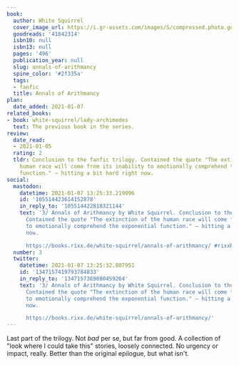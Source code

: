 ```yaml
---
book:
  author: White Squirrel
  cover_image_url: https://i.gr-assets.com/images/S/compressed.photo.goodreads.com/books/1537099665l/41842314.jpg
  goodreads: '41842314'
  isbn10: null
  isbn13: null
  pages: '496'
  publication_year: null
  slug: annals-of-arithmancy
  spine_color: '#2f335a'
  tags:
  - fanfic
  title: Annals of Arithmancy
plan:
  date_added: 2021-01-07
related_books:
- book: white-squirrel/lady-archimedes
  text: The previous book in the series.
review:
  date_read:
  - 2021-01-05
  rating: 2
  tldr: Conclusion to the fanfic trilogy. Contained the quote "The extinction of the
    human race will come from its inability to emotionally comprehend the exponential
    function." – hitting a bit hard right now.
social:
  mastodon:
    datetime: 2021-01-07 13:25:33.219096
    id: '105514423614152878'
    in_reply_to: '105514422818321144'
    text: '3/ Annals of Arithmancy by White Squirrel. Conclusion to the fanfic trilogy.
      Contained the quote "The extinction of the human race will come from its inability
      to emotionally comprehend the exponential function." – hitting a bit hard right
      now.

      https://books.rixx.de/white-squirrel/annals-of-arithmancy/ #rixxReads'
  number: 3
  twitter:
    datetime: 2021-01-07 13:25:32.807951
    id: '1347157419793784833'
    in_reply_to: '1347157369080459264'
    text: '3/ Annals of Arithmancy by White Squirrel. Conclusion to the fanfic trilogy.
      Contained the quote "The extinction of the human race will come from its inability
      to emotionally comprehend the exponential function." – hitting a bit hard right
      now.

      https://books.rixx.de/white-squirrel/annals-of-arithmancy/'
---
```


Last part of the trilogy. Not *bad* per se, but far from good. A collection of "look where I could take this" stories,
loosely connected. No urgency or impact, really. Better than the original epilogue, but what isn't.
